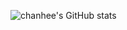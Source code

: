 ![chanhee's GitHub stats](https://github-readme-stats.vercel.app/api?username=2-chanhee&show_icons=true&theme=radicalh)
